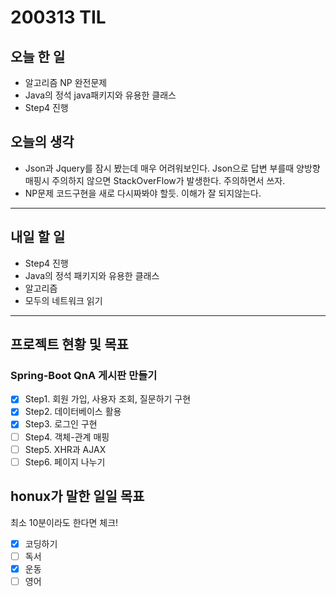 # 200313 TIL

## 오늘 한 일

- 알고리즘 NP 완전문제
- Java의 정석 java패키지와 유용한 클래스
- Step4 진행

## 오늘의 생각

- Json과 Jquery를 잠시 봤는데 매우 어려워보인다.  Json으로 답변 부를때 양방향 매핑시 주의하지 않으면 
  StackOverFlow가 발생한다. 주의하면서 쓰자.
- NP문제 코드구현을 새로 다시짜봐야 할듯. 이해가 잘 되지않는다.

------

## 내일 할 일

- Step4 진행
- Java의 정석 패키지와 유용한 클래스
- 알고리즘
- 모두의 네트워크 읽기

------

## 프로젝트 현황 및 목표

### Spring-Boot QnA 게시판 만들기

- [x] Step1. 회원 가입, 사용자 조회, 질문하기 구현
- [x] Step2. 데이터베이스 활용
- [x] Step3. 로그인 구현
- [ ] Step4. 객체-관계 매핑
- [ ] Step5. XHR과 AJAX
- [ ] Step6. 페이지 나누기

## honux가 말한 일일 목표

최소 10분이라도 한다면 체크!

- [x] 코딩하기
- [ ] 독서
- [x] 운동
- [ ] 영어